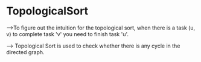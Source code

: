 # TopologicalSort

-->To figure out the intuition for the topological sort, when there is a task (u, v) to complete task 'v' you need to finish task 'u'.

--> Topological Sort is used to check whether there is any cycle in the directed graph.
